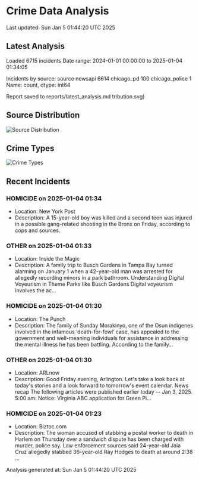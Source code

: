 # Crime Data Analysis
Last updated: Sun Jan  5 01:44:20 UTC 2025

## Latest Analysis

Loaded 6715 incidents
Date range: 2024-01-01 00:00:00 to 2025-01-04 01:34:05

Incidents by source:
source
newsapi           6614
chicago_pd         100
chicago_police       1
Name: count, dtype: int64

Report saved to reports/latest_analysis.md
tribution.svg)

## Source Distribution
![Source Distribution](images/source_distribution.svg)

## Crime Types
![Crime Types](images/crime_types.svg)

## Recent Incidents

### HOMICIDE on 2025-01-04 01:34
- Location: New York Post
- Description: A 15-year-old boy was killed and a second teen was injured in a possible gang-related shooting in the Bronx on Friday, according to cops and sources.


### OTHER on 2025-01-04 01:33
- Location: Inside the Magic
- Description: A family trip to Busch Gardens in Tampa Bay turned alarming on January 1 when a 42-year-old man was arrested for allegedly recording minors in a park bathroom. Understanding Digital Voyeurism in Theme Parks like Busch Gardens Digital voyeurism involves the ac…


### HOMICIDE on 2025-01-04 01:30
- Location: The Punch
- Description: The family of Sunday Morakinyo, one of the Osun indigenes involved in the infamous ‘death-for-fowl’ case, has appealed to the government and well-meaning individuals for assistance in addressing the mental illness he has been battling. According to the family…


### OTHER on 2025-01-04 01:30
- Location: ARLnow
- Description: Good Friday evening, Arlington. Let's take a look back at today's stories and a look forward to tomorrow's event calendar.  News recap The following articles were published earlier today -- Jan 3, 2025. 5:00 am: Notice: Virginia ABC application for Green Pi…


### HOMICIDE on 2025-01-04 01:23
- Location: Biztoc.com
- Description: The woman accused of stabbing a postal worker to death in Harlem on Thursday over a sandwich dispute has been charged with murder, police say.
Law enforcement sources said 24-year-old Jaia Cruz allegedly stabbed 36-year-old Ray Hodges to death at around 2:38 …

Analysis generated at: Sun Jan  5 01:44:20 UTC 2025

